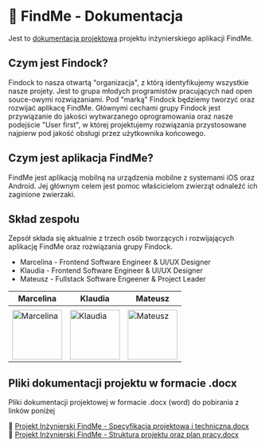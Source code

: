 # 🐶 FindMe - Dokumentacja

Jest to [dokumentacja projektowa](https://findock.github.io/findme-docs/#/) projektu inżynierskiego aplikacji FindMe.

## Czym jest Findock?

Findock to nasza otwartą "organizacja", z którą identyfikujemy wszystkie nasze projety. Jest to grupa młodych programistów pracujących nad open souce-owymi rozwiązaniami. Pod "marką" Findock będziemy tworzyć oraz rozwijać aplikacę FindMe. Głównymi cechami grupy Findock jest przywiązanie do jakości wytwarzanego oprogramowania oraz nasze podejście "User first", w której projektujemy rozwiązania przystosowane najpierw pod jakość obsługi przez użytkownika końcowego.

## Czym jest aplikacja FindMe?

FindMe jest aplikacją mobilną na urządzenia mobilne z systemami iOS oraz Android. Jej głównym celem jest pomoc właścicielom zwierząt odnaleźć ich zaginione zwierzaki. 

## Skład zespołu

Zepsół składa się aktualnie z trzech osób tworzących i rozwijających aplikację FindMe oraz rozwiązania grupy Findock.

- Marcelina - Frontend Software Engineer & UI/UX Designer
- Klaudia - Frontend Software Engineer & UI/UX Designer
- Mateusz - Fullstack Software Engeener & Project Leader

| Marcelina | Klaudia    | Mateusz  |
|-----------|------------|----------|
|           |            |          |
| [<img src="https://avatars.githubusercontent.com/u/61546640?s=512&v=4# rounded" alt="Marcelina" width="100"/>](https://github.com/marcelinax) | [<img src="https://avatars.githubusercontent.com/u/47197438?s=512&v=4# rounded" alt="Klaudia" width="100"/>](https://github.com/heavycavalry) | [<img src="https://avatars.githubusercontent.com/u/39082174?s=512&v=4# rounded" alt="Mateusz" width="100"/>](https://github.com/Mvtthew) |

## Pliki dokumentacji projektu w formacie .docx

Pliki dokumentacji projektowej w formacie .docx (word) do pobirania z linków poniżej

📄 [Projekt Inżynierski FindMe - Specyfikacja projektowa i techniczna.docx](https://github.com/Findock/findme-docs/raw/43eb1fb7811f38638393f113915920ef01dbc25f/docx/Projekt%20In%C5%BCynierski%20FindMe%20-%20Specyfikacja%20projektowa%20i%20techniczna.docx)  
📄 [Projekt Inżynierski FindMe - Struktura projektu oraz plan pracy.docx](https://github.com/Findock/findme-docs/raw/main/docx/Projekt%20In%C5%BCynierski%20FindMe%20-%20Struktura%20projektu%20oraz%20plan%20pracy.docx)
